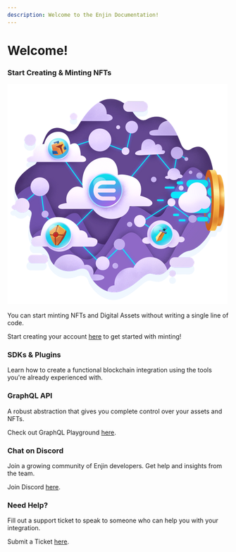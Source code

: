 ```yaml
---
description: Welcome to the Enjin Documentation!
---
```


# Welcome!

### Start Creating & Minting NFTs

![](.gitbook/assets/image1.png)

You can start minting NFTs and Digital Assets without writing a single line of code. 

Start creating your account [here](https://jumpnet.cloud.enjin.io/platform) to get started with minting!

### SDKs & Plugins

Learn how to create a functional blockchain integration using the tools you're already experienced with. 

### GraphQL API

A robust abstraction that gives you complete control over your assets and NFTs.

Check out GraphQL Playground [here](https://jumpnet.cloud.enjin.io/graphql/playground). 

### Chat on Discord

Join a growing community of Enjin developers. Get help and insights from the team. 

Join Discord [here](https://discord.com/invite/xCbHnEzAWE). 

### Need Help?

Fill out a support ticket to speak to someone who can help you with your integration.

Submit a Ticket [here](https://enjin.io/support/contact). 

